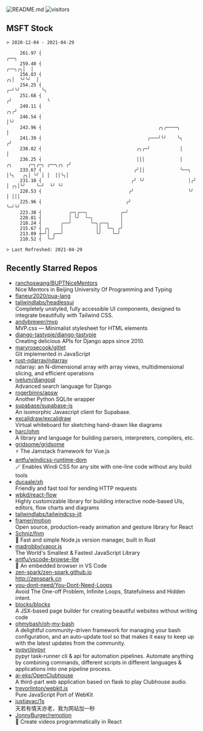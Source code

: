 ![README.md](https://github.com/Gerhut/Gerhut/workflows/README.md/badge.svg)
![visitors](https://visitors.vercel.app/Gerhut/Gerhut?token=8cf69d1f6813d272ef062726b6070c9be4ff72038cfe5a7ded7384a8da65d866)

## MSFT Stock

```
> 2020-12-04 - 2021-04-29

     261.97 ┤                                                                                              ╭──╮  
     259.40 ┤                                                                                        ╭──╮╭╮│  │  
     256.83 ┤                                                                                      ╭╮│  ╰╯╰╯  │  
     254.25 ┤                                                                                    ╭─╯╰╯        ╰╮ 
     251.68 ┤                                                                                   ╭╯             ╰ 
     249.11 ┤                                                                                ╭╮╭╯                
     246.54 ┤                                                                                │╰╯                 
     243.96 ┤                                           ╭╮╭────╮                             │                   
     241.39 ┤                                       ╭───╯╰╯    ╰╮                           ╭╯                   
     238.82 ┤                                   ╭╮╭─╯           │                           │                    
     236.25 ┤                                   │││             │    ╭╮      ╭─╮╭─╮ ╭──╮╭╮ ╭╯                    
     233.67 ┤                                  ╭╯││             ╰──╮ │╰╮   ╭╮│ ╰╯ │ │  ││╰╮│                     
     231.10 ┤                                 ╭╯ ╰╯                │╭╯ │ ╭╮│╰╯    ╰─╯  ╰╯ ╰╯                     
     228.53 ┤                                ╭╯                    ╰╯  │ │││                                     
     225.96 ┤                               ╭╯                         ╰─╯╰╯                                     
     223.38 ┤          ╭─╮╭──╮            ╭─╯                                                                    
     220.81 ┤          │ ╰╯  ╰─╮          │                                                                      
     218.24 ┤       ╭──╯       ╰─╮╭──╮    │                                                                      
     215.67 ┤ ╭╮    │            ││  ╰─╮ ╭╯                                                                      
     213.09 ┼─╯│ ╭──╯            ╰╯    ╰─╯                                                                       
     210.52 ┤  ╰─╯                                                                                               

> Last Refreshed: 2021-04-29
```

## Recently Starred Repos

- [ranchoswang/BUPTNiceMentors](https://github.com/ranchoswang/BUPTNiceMentors)  
  Nice Mentors in Beijing University Of Programming and Typing 
- [flaneur2020/pua-lang](https://github.com/flaneur2020/pua-lang)  
- [tailwindlabs/headlessui](https://github.com/tailwindlabs/headlessui)  
  Completely unstyled, fully accessible UI components, designed to integrate beautifully with Tailwind CSS.
- [andybrewer/mvp](https://github.com/andybrewer/mvp)  
  MVP.css — Minimalist stylesheet for HTML elements
- [django-tastypie/django-tastypie](https://github.com/django-tastypie/django-tastypie)  
  Creating delicious APIs for Django apps since 2010.
- [maryrosecook/gitlet](https://github.com/maryrosecook/gitlet)  
  Git implemented in JavaScript
- [rust-ndarray/ndarray](https://github.com/rust-ndarray/ndarray)  
  ndarray: an N-dimensional array with array views, multidimensional slicing, and efficient operations
- [ivelum/djangoql](https://github.com/ivelum/djangoql)  
  Advanced search language for Django
- [rogerbinns/apsw](https://github.com/rogerbinns/apsw)  
  Another Python SQLite wrapper
- [supabase/supabase-js](https://github.com/supabase/supabase-js)  
  An isomorphic Javascript client for Supabase.
- [excalidraw/excalidraw](https://github.com/excalidraw/excalidraw)  
  Virtual whiteboard for sketching hand-drawn like diagrams
- [harc/ohm](https://github.com/harc/ohm)  
  A library and language for building parsers, interpreters, compilers, etc.
- [gridsome/gridsome](https://github.com/gridsome/gridsome)  
  ⚡️ The Jamstack framework for Vue.js
- [antfu/windicss-runtime-dom](https://github.com/antfu/windicss-runtime-dom)  
  🪄 Enables Windi CSS for any site with one-line code without any build tools 
- [ducaale/xh](https://github.com/ducaale/xh)  
  Friendly and fast tool for sending HTTP requests
- [wbkd/react-flow](https://github.com/wbkd/react-flow)  
  Highly customizable library for building interactive node-based UIs, editors, flow charts and diagrams 
- [tailwindlabs/tailwindcss-jit](https://github.com/tailwindlabs/tailwindcss-jit)  
- [framer/motion](https://github.com/framer/motion)  
  Open source, production-ready animation and gesture library for React
- [Schniz/fnm](https://github.com/Schniz/fnm)  
  🚀 Fast and simple Node.js version manager, built in Rust
- [madrobby/vapor.js](https://github.com/madrobby/vapor.js)  
  The World's Smallest & Fastest JavaScript Library
- [antfu/vscode-browse-lite](https://github.com/antfu/vscode-browse-lite)  
  🚀 An embedded browser in VS Code
- [zen-spark/zen-spark.github.io](https://github.com/zen-spark/zen-spark.github.io)  
  http://zenspark.cn
- [you-dont-need/You-Dont-Need-Loops](https://github.com/you-dont-need/You-Dont-Need-Loops)  
  Avoid The One-off Problem, Infinite Loops, Statefulness and Hidden intent.
- [blocks/blocks](https://github.com/blocks/blocks)  
  A JSX-based page builder for creating beautiful websites without writing code
- [ohmybash/oh-my-bash](https://github.com/ohmybash/oh-my-bash)  
  A delightful community-driven framework for managing your bash configuration, and an auto-update tool so that makes it easy to keep up with the latest updates from the community.
- [pypyr/pypyr](https://github.com/pypyr/pypyr)  
  pypyr task-runner cli & api for automation pipelines. Automate anything by combining commands, different scripts in different languages & applications into one pipeline process.
- [ai-eks/OpenClubhouse](https://github.com/ai-eks/OpenClubhouse)  
  A third-part web application based on flask to play Clubhouse audio.
- [trevorlinton/webkit.js](https://github.com/trevorlinton/webkit.js)  
  Pure JavaScript Port of WebKit
- [justjavac/1s](https://github.com/justjavac/1s)  
  天若有情天亦老，我为网站加一秒
- [JonnyBurger/remotion](https://github.com/JonnyBurger/remotion)  
  🎥      Create videos programmatically in React
